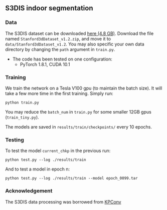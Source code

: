 ## S3DIS indoor segmentation

### Data

The S3DIS dataset can be downloaded <a href="https://goo.gl/forms/4SoGp4KtH1jfRqEj2">here (4.8 GB)</a>. 
Download the file named `Stanford3dDataset_v1.2.zip`, and move it to `data/Stanford3dDataset_v1.2`. You may also specific your own data directory by changing the `path` argument in `train.py`.

* The code has been tested on one configuration:
    - PyTorch 1.8.1, CUDA 10.1

### Training

We train the network on a Tesla V100 gpu (to maintain the batch size). It will take a few more time in the first training. Simply run:

    python train.py

You may reduce the `batch_num` in `train.py` for some smaller 12GB gpus (`train_tiny.py`).

The models are saved in `results/train/checkpoints/` every 10 epochs.

### Testing

To test the model `current_chkp` in the previous run:

    python test.py --log ./results/train

And to test a model in epoch n:

    python test.py --log ./results/train --model epoch_0099.tar


### Acknowledgement

The S3DIS data processing was borrowed from <a href="https://github.com/HuguesTHOMAS/KPConv-PyTorch">KPConv</a>
